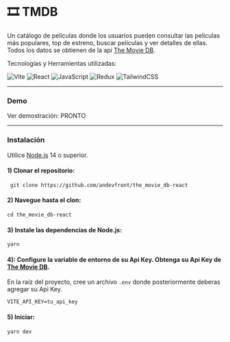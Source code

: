 # 🎞 TMDB

Un catálogo de películas donde los usuarios pueden consultar las películas más populares, top de estreno, buscar películas y ver detalles de ellas. Todos los datos se obtienen de la api [The Movie DB](https://www.themoviedb.org).

Tecnologías y Herramientas utilizadas:

![Vite](https://img.shields.io/badge/Vite-646CFF?style=for-the-badge&logo=vite&logoColor=white)
![React](https://img.shields.io/badge/React-20232A?style=for-the-badge&logo=react&logoColor=61DAFB)
![JavaScript](https://img.shields.io/badge/JavaScript-F7DF1E?style=for-the-badge&logo=javascript&logoColor=black)
![Redux](https://img.shields.io/badge/Redux-764ABC?style=for-the-badge&logo=redux&logoColor=white)
![TailwindCSS](https://img.shields.io/badge/TailwindCSS-1e293b?style=for-the-badge&logo=tailwind-css&logoColor=38bdf8)

---
### Demo

Ver demostración: PRONTO

---
### Instalación
Utilice [Node.js](https://nodejs.org/en/download/) 14 o superior.

#### 1) Clonar el repositorio:
     git clone https://github.com/andevfront/the_movie_db-react
     
#### 2) Navegue hasta el clon:
    cd the_movie_db-react

#### 3) Instale las dependencias de Node.js:
    yarn

#### 4): Configure la variable de entorno de su Api Key. Obtenga su Api Key de [The Movie DB](https://www.themoviedb.org/).
En la raíz del proyecto, cree un archivo `.env` donde posteriormente deberas agregar su Api Key.

    VITE_API_KEY=tu_api_key

#### 5) Iniciar:

    yarn dev

